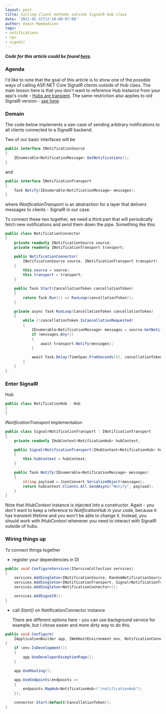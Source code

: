 ```yaml
---
layout: post
title: Calling client methods outside SignalR Hub class
date: '2021-01-31T12:10:00-07:00'
author: Usein Mambediiev
tags:
- notifications
- rpc
- signalr
---
```


***Code for this article could be found [here](https://github.com/usemam/signalr-experiments/tree/main/NotificationsExample).***

### Agenda
I'd like to note that the goal of this article is to show one of the possible ways of calling ASP.NET Core SignalR clients outside of Hub class. The main lesson here is that you don't want to reference Hub instance from your app's code - [Hubs are transient](https://docs.microsoft.com/en-us/aspnet/core/signalr/hubs?view=aspnetcore-5.0#create-and-use-hubs). The same restriction also applies to old SignalR version - [see here](https://docs.microsoft.com/en-us/aspnet/signalr/overview/guide-to-the-api/hubs-api-guide-server#transience).

### Domain
The code below implements a use-case of sending arbitrary notifications to all clients connected to a SignalR backend.

Two of our basic interfaces will be
```cs
public interface INotificationSource
{
    IEnumerable<NotificationMessage> GetNotifications();
}
```
and 
```cs
public interface INotificationTransport
{
    Task Notify(IEnumerable<NotificationMessage> messages);
}
```
where *INotificationTransport* is an abstraction for a layer that delivers messages to clients - SignalR in our case.

To connect these two together, we need a third part that will periodically fetch new notifications and send them down the pipe. Something like this:
```cs
public class NotificationConnector
{
    private readonly INotificationSource source;
    private readonly INotificationTransport transport;

    public NotificationConnector(
        INotificationSource source, INotificationTransport transport)
    {
        this.source = source;
        this.transport = transport;
    }

    public Task Start(CancellationToken cancellationToken)
    {
        return Task.Run(() => RunLoop(cancellationToken));
    }

    private async Task RunLoop(CancellationToken cancellationToken)
    {
        while (!cancellationToken.IsCancellationRequested)
        {
            IEnumerable<NotificationMessage> messages = source.GetNotifications();
            if (messages.Any())
            {
                await transport.Notify(messages);
            }

            await Task.Delay(TimeSpan.FromSeconds(5), cancellationToken);
        }
    }
}
```

### Enter SignalR
Hub
```cs
public class NotificationHub : Hub
{
}
```
*INotificationTransport* implementation
```cs
public class SignalrNotificationTransport : INotificationTransport
{
    private readonly IHubContext<NotificationHub> hubContext;

    public SignalrNotificationTransport(IHubContext<NotificationHub> hubContext)
    {
        this.hubContext = hubContext;
    }

    public Task Notify(IEnumerable<NotificationMessage> messages)
    {
        string payload = JsonConvert.SerializeObject(messages);
        return hubContext.Clients.All.SendAsync("Notify", payload);
    }
}
```
Note that *IHubContext* instance is injected into a constructor. Again - you don't want to keep a reference to *NotificationHub* in your code, because it has transient lifetime and you won't be able to change it. Instead, you should work with *IHubContext* whenever you need to interact with SignalR outside of hubs.

### Wiring things up
To connect things together
- register your dependencies in DI
```cs
public void ConfigureServices(IServiceCollection services)
{
    services.AddSingleton<INotificationSource, RandomNotificationSource>();
    services.AddSingleton<INotificationTransport, SignalrNotificationTransport>();
    services.AddSingleton<NotificationConnector>();

    services.AddSignalR();
}
```
- call *Start()* on NotificationConnector instance
  
  There are different options here - you can use background service for example, but I chose easier and more dirty way to do this.
```cs
public void Configure(
    IApplicationBuilder app, IWebHostEnvironment env, NotificationConnector connector)
{
    if (env.IsDevelopment())
    {
        app.UseDeveloperExceptionPage();
    }

    app.UseRouting();

    app.UseEndpoints(endpoints =>
    {
        endpoints.MapHub<NotificationHub>("/notificationHub");
    });

    connector.Start(default(CancellationToken));
}
```